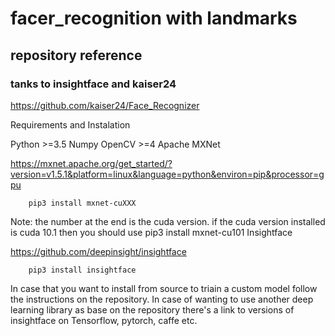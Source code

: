 # facer_recognition with landmarks
## repository reference
### tanks to insightface and kaiser24
https://github.com/kaiser24/Face_Recognizer

Requirements and Instalation

Python >=3.5 Numpy OpenCV >=4
Apache MXNet

https://mxnet.apache.org/get_started/?version=v1.5.1&platform=linux&language=python&environ=pip&processor=gpu

        pip3 install mxnet-cuXXX

Note: the number at the end is the cuda version. if the cuda version installed is cuda 10.1 then you should use pip3 install mxnet-cu101
Insightface

https://github.com/deepinsight/insightface

        pip3 install insightface

In case that you want to install from source to triain a custom model follow the instructions on the repository.
In case of wanting to use another deep learning library as base on the repository there's a link to versions of insightface on Tensorflow, pytorch, caffe etc.